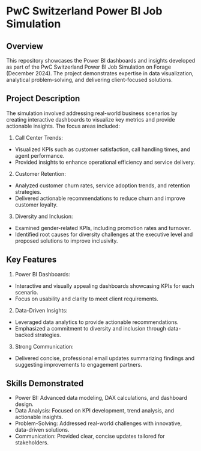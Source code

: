 # PwC Switzerland Power BI Job Simulation

## Overview

This repository showcases the Power BI dashboards and insights developed as part of the PwC Switzerland Power BI Job Simulation on Forage (December 2024). The project demonstrates expertise in data visualization, analytical problem-solving, and delivering client-focused solutions.

## Project Description

The simulation involved addressing real-world business scenarios by creating interactive dashboards to visualize key metrics and provide actionable insights. The focus areas included:

1. Call Center Trends:
   
* Visualized KPIs such as customer satisfaction, call handling times, and agent performance.
* Provided insights to enhance operational efficiency and service delivery.
2. Customer Retention:
* Analyzed customer churn rates, service adoption trends, and retention strategies.
* Delivered actionable recommendations to reduce churn and improve customer loyalty.
3. Diversity and Inclusion:
* Examined gender-related KPIs, including promotion rates and turnover.
* Identified root causes for diversity challenges at the executive level and proposed solutions to improve inclusivity.
  
## Key Features

1. Power BI Dashboards:
 * Interactive and visually appealing dashboards showcasing KPIs for each scenario.
 * Focus on usability and clarity to meet client requirements.
2. Data-Driven Insights:
 * Leveraged data analytics to provide actionable recommendations.
 * Emphasized a commitment to diversity and inclusion through data-backed strategies.
3. Strong Communication:
* Delivered concise, professional email updates summarizing findings and suggesting improvements to engagement partners.

## Skills Demonstrated

* Power BI: Advanced data modeling, DAX calculations, and dashboard design.
* Data Analysis: Focused on KPI development, trend analysis, and actionable insights.
* Problem-Solving: Addressed real-world challenges with innovative, data-driven solutions.
* Communication: Provided clear, concise updates tailored for stakeholders.
